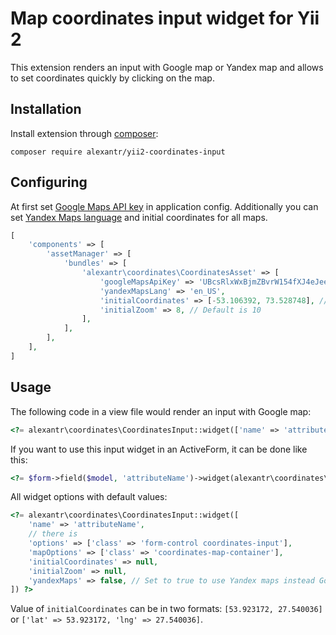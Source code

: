 # Map coordinates input widget for Yii 2

This extension renders an input with Google map or Yandex map and allows to set coordinates quickly by clicking on the map.

## Installation

Install extension through [composer](http://getcomposer.org/):

```
composer require alexantr/yii2-coordinates-input
```

## Configuring

At first set [Google Maps API key](https://developers.google.com/maps/documentation/javascript/get-api-key) in application config.
Additionally you can set [Yandex Maps language](https://tech.yandex.ru/maps/doc/jsapi/2.1/dg/concepts/localization-docpage/)
and initial coordinates for all maps.

```php
[
    'components' => [
        'assetManager' => [
            'bundles' => [
                'alexantr\coordinates\CoordinatesAsset' => [
                    'googleMapsApiKey' => 'UBcsRlxWxBjmZBvrW154fXJ4eJeeO4TFMp9pRLi', // <- put api key here
                    'yandexMapsLang' => 'en_US',
                    'initialCoordinates' => [-53.106392, 73.528748], // [latitude, longitude]
                    'initialZoom' => 8, // Default is 10
                ],
            ],
        ],
    ],
]
```

## Usage

The following code in a view file would render an input with Google map:

```php
<?= alexantr\coordinates\CoordinatesInput::widget(['name' => 'attributeName']) ?>
```

If you want to use this input widget in an ActiveForm, it can be done like this:

```php
<?= $form->field($model, 'attributeName')->widget(alexantr\coordinates\CoordinatesInput::className(), ['yandexMaps' => true]) ?>
```

All widget options with default values:

```php
<?= alexantr\coordinates\CoordinatesInput::widget([
    'name' => 'attributeName',
    // there is
    'options' => ['class' => 'form-control coordinates-input'],
    'mapOptions' => ['class' => 'coordinates-map-container'],
    'initialCoordinates' => null,
    'initialZoom' => null,
    'yandexMaps' => false, // Set to true to use Yandex maps instead Google maps
]) ?>
```

Value of `initialCoordinates` can be in two formats: `[53.923172, 27.540036]` or `['lat' => 53.923172, 'lng' => 27.540036]`.
